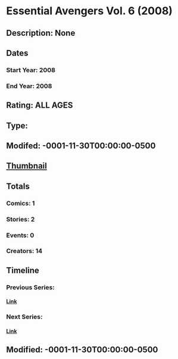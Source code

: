 # Essential Avengers Vol. 6 (2008)
## Description: None
## Dates
### Start Year: 2008
### End Year: 2008
## Rating: ALL AGES
## Type: 
## Modifed: -0001-11-30T00:00:00-0500
## [Thumbnail](http://i.annihil.us/u/prod/marvel/i/mg/2/e0/4bc316376313c.jpg)
## Totals
### Comics: 1
### Stories: 2
### Events: 0
### Creators: 14
## Timeline
### Previous Series: 
#### [Link]()
### Next Series: 
#### [Link]()
## Modified: -0001-11-30T00:00:00-0500